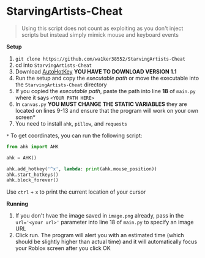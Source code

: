 # StarvingArtists-Cheat

> Using this script does not count as exploiting as you don't inject scripts but instead simply mimick mouse and keyboard events

**Setup**
1. `git clone https://github.com/wa1ker38552/StarvingArtists-Cheat`
2. cd into `StarvingArtists-Cheat`
3. Download [AutoHotKey](https://www.autohotkey.com/) **YOU HAVE TO DOWNLOAD VERSION 1.1**
4. Run the setup and copy the _executable path_ or move the executable into the `StarvingArtists-Cheat` directory
5. If you copied the _executable path_, paste the path into line **18** of `main.py` where it says `<YOUR PATH HERE>`
6. In `canvas.py` **YOU MUST CHANGE THE STATIC VARIABLES** they are located on lines 9-13 and ensure that the program will work on your own screen*
7. You need to install `ahk`, `pillow`, and `requests`
   
`*` To get coordinates, you can run the following script:
```py
from ahk import AHK

ahk = AHK()

ahk.add_hotkey('^x', lambda: print(ahk.mouse_position))
ahk.start_hotkeys()
ahk.block_forever()
```
Use `ctrl` + `x` to print the current location of your cursor

**Running**
1. If you don't hvae the image saved in `image.png` already, pass in the `url='<your url>'` parameter into line 18 of `main.py` to specify an image URL
2. Click run. The program will alert you with an estimated time (which should be slightly higher than actual time) and it will automatically focus your Roblox screen after you click OK
